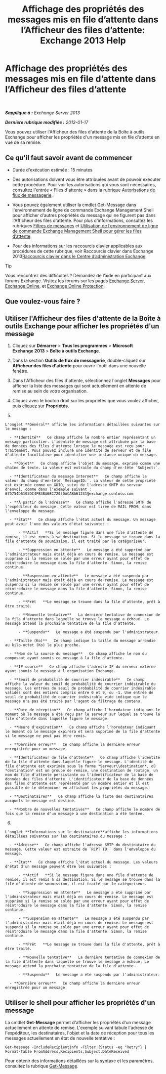 ﻿---
title: 'Affichage des propriétés des messages mis en file d’attente dans l’Afficheur des files d’attente: Exchange 2013 Help'
TOCTitle: Affichage des propriétés des messages mis en file d’attente dans l’Afficheur des files d’attente
ms:assetid: 9d15d8b8-e061-4288-9354-df58e282fb6b
ms:mtpsurl: https://technet.microsoft.com/fr-fr/library/Bb123934(v=EXCHG.150)
ms:contentKeyID: 50478880
ms.date: 05/23/2018
mtps_version: v=EXCHG.150
f1_keywords:
- Microsoft.Exchange.Management.Edge.SystemManager.MessagePropertyPage
ms.translationtype: MT
---

# Affichage des propriétés des messages mis en file d’attente dans l’Afficheur des files d’attente

 

_**Sapplique à :** Exchange Server 2013_

_**Dernière rubrique modifiée :** 2013-01-17_

Vous pouvez utiliser l'Afficheur des files d'attente de la Boîte à outils Exchange pour afficher les propriétés d'un message mis en file d'attente en vue de sa remise.

## Ce qu'il faut savoir avant de commencer

  - Durée d'exécution estimée : 15 minutes

  - Des autorisations doivent vous être attribuées avant de pouvoir exécuter cette procédure. Pour voir les autorisations qui vous sont nécessaires, consultez l'entrée « Files d'attente » dans la rubrique [Autorisations de flux de messagerie](mail-flow-permissions-exchange-2013-help.md).

  - Vous pouvez également utiliser la cmdlet Get-Message dans l'environnement de ligne de commande Exchange Management Shell pour afficher d'autres propriétés du message qui ne figurent pas dans l'Afficheur des files d'attente. Pour plus d'informations, consultez les rubriques [Filtres de messages](message-filters-exchange-2013-help.md) et [Utilisation de l’environnement de ligne de commande Exchange Management Shell pour gérer les files d’attente](use-the-exchange-management-shell-to-manage-queues-exchange-2013-help.md).

  - Pour des informations sur les raccourcis clavier applicables aux procédures de cette rubrique, voir Raccourcis clavier dans Exchange 2013[Raccourcis clavier dans le Centre d’administration Exchange](keyboard-shortcuts-in-the-exchange-admin-center-exchange-online-protection-help.md).

> [!TIP]
> Vous rencontrez des difficultés ? Demandez de l’aide en participant aux forums Exchange. Visitez les forums sur les pages <a href="https://go.microsoft.com/fwlink/p/?linkid=60612">Exchange Server</a>, <a href="https://go.microsoft.com/fwlink/p/?linkid=267542">Exchange Online</a>, et <a href="https://go.microsoft.com/fwlink/p/?linkid=285351">Exchange Online Protection</a>.


## Que voulez-vous faire ?

## Utiliser l'Afficheur des files d'attente de la Boîte à outils Exchange pour afficher les propriétés d'un message

1.  Cliquez sur **Démarrer** \> **Tous les programmes** \> **Microsoft Exchange 2013** \> **Boîte à outils Exchange**.

2.  Dans la section **Outils de flux de messagerie**, double-cliquez sur **Afficheur des files d'attente** pour ouvrir l'outil dans une nouvelle fenêtre.

3.  Dans l'Afficheur des files d'attente, sélectionnez l'onglet **Messages** pour afficher la liste des messages qui sont actuellement en attente de remise au sein de votre organisation.

4.  Cliquez avec le bouton droit sur les propriétés que vous voulez afficher, puis cliquez sur **Propriétés**.

5.  
    
    L'onglet **Général** affiche les informations détaillées suivantes sur le message :
    
      - **Identité**   Ce champ affiche le nombre entier représentant un message particulier. L'identité de message est attribuée par la base de données des files d'attente lorsque le message est reçu pour traitement. Vous pouvez inclure une identité de serveur et de file d'attente facultative pour identifier une instance unique du message.
    
      - **Objet**   Ce champ affiche l'objet du message, exprimé comme une chaîne de texte. La valeur est extraite du champ d'en-tête `Subject:`.
    
      - **Identificateur du message Internet**   Ce champ affiche la valeur du champ d'en-tête `MessageID:`. La valeur de cette propriété est exprimée comme un GUID, suivi de l'adresse SMTP du serveur d'envoi, comme dans l'exemple suivant : 67D754D6103DC4FB3BA6BC7205DACABA61231@exchange.contoso.com
    
      - **À partir de l'adresse**   Ce champ affiche l'adresse SMTP de l'expéditeur du message. Cette valeur est tirée de MAIL FROM: dans l'enveloppe du message.
    
      - **État**   Ce champ affiche l'état actuel du message. Un message peut avoir l'une des valeurs d'état suivantes :
        
          - **Actif   **Si le message figure dans une file d'attente de remise, il est remis à sa destination. Si le message se trouve dans la file d'attente de soumission, il est traité par le catégoriseur.
        
          - **Suppression en attente**   Le message a été supprimé par l'administrateur mais était déjà en cours de remise. Le message est supprimé si la remise se solde par une erreur ayant pour effet de réintroduire le message dans la file d'attente. Sinon, la remise continue.
        
          - **Suspension en attente**   Le message a été suspendu par l'administrateur mais était déjà en cours de remise. Le message est suspendu si la remise se solde par une erreur ayant pour effet de réintroduire le message dans la file d'attente. Sinon, la remise continue.
        
          - **Prêt   **Le message se trouve dans la file d'attente, prêt à être traité.
        
          - **Nouvelle tentative**   La dernière tentative de connexion de la file d'attente dans laquelle se trouve le message a échoué. Le message attend la prochaine tentative de la file d'attente.
        
          - **Suspendu**   Le message a été suspendu par l'administrateur.
    
      - **Taille (Ko)**   Ce champ indique la taille du message arrondie au kilo-octet (Ko) le plus proche.
    
      - **Nom de la source du message**   Ce champ affiche le nom du composant ayant soumis ce message à la file d'attente.
    
      - **IP source**   Ce champ affiche l'adresse IP du serveur externe ayant soumis le message à l'organisation Exchange.
    
      - **Seuil de probabilité de courrier indésirable**   Ce champ affiche la valeur du seuil de probabilité de courrier indésirable du message. Les entrées de seuil de probabilité de courrier indésirable valides sont des entiers compris entre 0 et 9, ou -1. Une entrée de seuil de probabilité de courrier indésirable vide indique que le message n'a pas été traité par l'agent de filtrage de contenu.
    
      - **Date de réception**   Ce champ affiche l'horodateur indiquant le moment où le message a été reçu par le serveur sur lequel se trouve la file d'attente dans laquelle figure le message.
    
      - **Heure d'expiration**   Ce champ affiche l'horodateur indiquant le moment où le message expirera et sera supprimé de la file d'attente si le message ne peut pas être remis.
    
      - **Dernière erreur**   Ce champ affiche la dernière erreur enregistrée pour un message.
    
      - **Identificateur de file d'attente**   Ce champ affiche l'identité de la file d'attente dans laquelle figure le message. L'identité de file d'attente est exprimée sous la forme *Serveur\\destination*, où *destination* est un groupe de remise, une destination de routage, un nom de file d'attente persistante ou l'identificateur de la base de données des files d'attente. L'identificateur de la base de données des files d'attente est représenté par un nombre entier et il est possible de le déterminer en affichant les propriétés du message.
    
      - **Destinataires**   Ce champ affiche la liste des destinataires auxquels le message est destiné.
    
      - **Nombre de nouvelles tentatives**   Ce champ affiche le nombre de fois que la remise d'un message à une destination a été tentée.

6.  
    
    L'onglet **Informations sur le destinataire**affiche les informations détaillées suivantes sur les destinataires du message :
    
      - **Adresse**   Ce champ affiche l'adresse SMTP du destinataire du message. Cette valeur est extraite de `RCPT TO:` dans l'enveloppe du message.
    
      - **État**   Ce champ affiche l'état actuel du message. Les valeurs d'état d'un message peuvent être les suivantes :
        
          - **Actif   **Si le message figure dans une file d'attente de remise, il est remis à sa destination. Si le message se trouve dans la file d'attente de soumission, il est traité par le catégoriseur.
        
          - **Suppression en attente**   Le message a été supprimé par l'administrateur mais était déjà en cours de remise. Le message est supprimé si la remise se solde par une erreur ayant pour effet de réintroduire le message dans la file d'attente. Sinon, la remise continue.
        
          - **Suspension en attente**   Le message a été suspendu par l'administrateur mais était déjà en cours de remise. Le message est suspendu si la remise se solde par une erreur ayant pour effet de réintroduire le message dans la file d'attente. Sinon, la remise continue.
        
          - **Prêt   **Le message se trouve dans la file d'attente, prêt à être traité.
        
          - **Nouvelle tentative**   La dernière tentative de connexion de la file d'attente dans laquelle se trouve le message a échoué. Le message attend la prochaine tentative de la file d'attente.
        
          - **Suspendu**   Le message a été suspendu par l'administrateur.
    
      - **Dernière erreur**   Ce champ affiche la dernière erreur enregistrée pour un message.

## Utiliser le shell pour afficher les propriétés d'un message

La cmdlet **Get-Message** permet d'afficher les propriétés d'un message actuellement en attente de remise. L'exemple suivant tabule l'adresse de l'expéditeur, les destinataires, l'objet et la date de réception pour tous les messages actuellement en état de nouvelle tentative :

    Get-Message -IncludeRecipientInfo -Filter {Status -eq "Retry"} | Format-Table FromAddress,Recipients,Subject,DateReceived

Pour obtenir des informations détaillées sur la syntaxe et les paramètres, consultez la rubrique [Get-Message](https://technet.microsoft.com/fr-fr/library/bb124738\(v=exchg.150\)).

